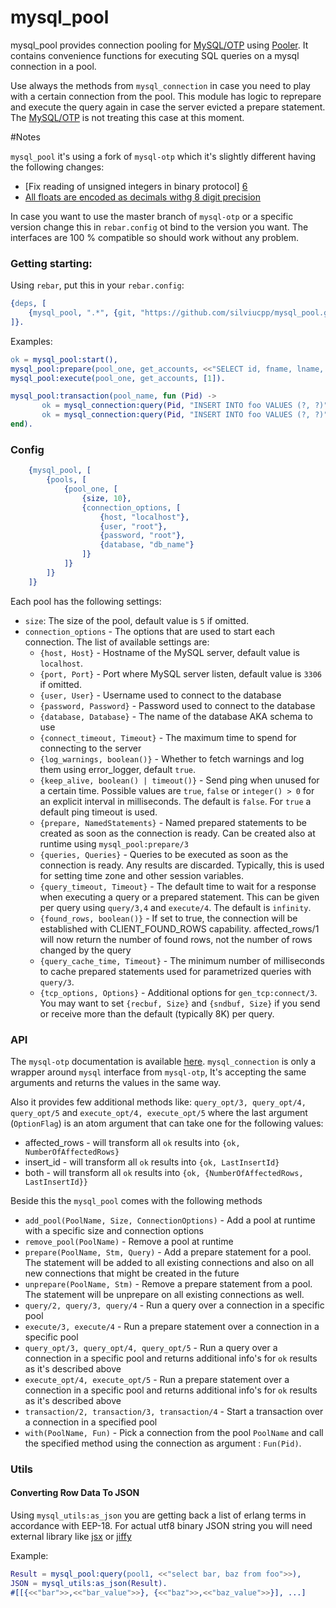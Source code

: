 # mysql_pool

mysql_pool provides connection pooling for [MySQL/OTP][1] using [Pooler][2]. It contains convenience functions for executing SQL queries on a mysql connection in a pool.  

Use always the methods from `mysql_connection` in case you need to play with a certain connection from the pool. This module has logic to reprepare and execute the query again in case the server evicted a prepare statement. The [MySQL/OTP][1] is not treating this case at this moment.   

#Notes
 
`mysql_pool` it's using a fork of `mysql-otp` which it's slightly different having the following changes:

- [Fix reading of unsigned integers in binary protocol] [6]
- [All floats are encoded as decimals withg 8 digit precision][7]
    
In case you want to use the master branch of `mysql-otp` or a specific version change this in `rebar.config` ot bind to the version you want.
The interfaces are 100 % compatible so should work without any problem.    

### Getting starting:

Using `rebar`, put this in your `rebar.config`:

```erlang
{deps, [
    {mysql_pool, ".*", {git, "https://github.com/silviucpp/mysql_pool.git", {tag, "1.1"}}}
]}.
```

Examples:


```erlang
ok = mysql_pool:start(),
mysql_pool:prepare(pool_one, get_accounts, <<"SELECT id, fname, lname, email FROM accounts WHERE id = ?">>).
mysql_pool:execute(pool_one, get_accounts, [1]).

mysql_pool:transaction(pool_name, fun (Pid) ->
       ok = mysql_connection:query(Pid, "INSERT INTO foo VALUES (?, ?)", [1, <<"banana">>]),
       ok = mysql_connection:query(Pid, "INSERT INTO foo VALUES (?, ?)", [2, <<"kiwi">>]) 
end).
```

### Config

```erlang
    {mysql_pool, [
        {pools, [
            {pool_one, [
                {size, 10},
                {connection_options, [
                    {host, "localhost"},
                    {user, "root"},
                    {password, "root"},
                    {database, "db_name"}
                ]}
            ]}
        ]}
    ]}
```

Each pool has the following settings:

- `size`: The size of the pool, default value is `5` if omitted.
- `connection_options` - The options that are used to start each connection. The list of available settings are:
    - `{host, Host}` - Hostname of the MySQL server, default value is `localhost`.
    - `{port, Port}` - Port where MySQL server listen, default value is `3306` if omitted.
    - `{user, User}` - Username used to connect to the database
    - `{password, Password}` - Password used to connect to the database
    - `{database, Database}` - The name of the database AKA schema to use
    - `{connect_timeout, Timeout}` - The maximum time to spend for connecting to the server
    - `{log_warnings, boolean()}` - Whether to fetch warnings and log them using error_logger, default `true`.
    - `{keep_alive, boolean() | timeout()}` - Send ping when unused for a certain time. Possible values are `true`, `false` or `integer() > 0` for an explicit interval in milliseconds. The default is `false`. For `true` a default ping timeout is used. 
    - `{prepare, NamedStatements}` - Named prepared statements to be created as soon as the connection is ready. Can be created also at runtime using `mysql_pool:prepare/3`
    - `{queries, Queries}` - Queries to be executed as soon as the connection is ready. Any results are discarded. Typically, this is used for setting time zone and other session variables.
    - `{query_timeout, Timeout}` - The default time to wait for a response when executing a query or a prepared statement. This can be given per query using `query/3,4` and `execute/4`. The default is `infinity`.
    - `{found_rows, boolean()}` - If set to true, the connection will be established with CLIENT_FOUND_ROWS capability. affected_rows/1 will now return the number of found rows, not the number of rows changed by the query
    - `{query_cache_time, Timeout}` - The minimum number of milliseconds to cache prepared statements used for parametrized queries with `query/3`.
    - `{tcp_options, Options}` - Additional options for `gen_tcp:connect/3`. You may want to set `{recbuf, Size}` and `{sndbuf, Size}` if you send or receive more than the default (typically 8K) per query.

### API

The `mysql-otp` documentation is available [here][3]. `mysql_connection` is only a wrapper around `mysql` interface from `mysql-otp`, It's accepting the same arguments and returns the values in the same way.

Also it provides few additional methods like: `query_opt/3, query_opt/4, query_opt/5` and `execute_opt/4, execute_opt/5` where the last argument (`OptionFlag`) is an atom argument that can take one for the following values:
- affected_rows - will transform all `ok` results into `{ok, NumberOfAffectedRows}`
- insert_id - will transform all `ok` results into `{ok, LastInsertId}`
- both - will transform all `ok` results into `{ok, {NumberOfAffectedRows, LastInsertId}}`

Beside this the `mysql_pool` comes with the following methods

- `add_pool(PoolName, Size, ConnectionOptions)` - Add a pool at runtime with a specific size and connection options
- `remove_pool(PoolName)` - Remove a pool at runtime
- `prepare(PoolName, Stm, Query)` - Add a prepare statement for a pool. The statement will be added to all existing connections and also on all new connections that might be created in the future
- `unprepare(PoolName, Stm)` - Remove a prepare statement from a pool. The statement will be unprepare on all existing connections as well.
- `query/2, query/3, query/4` - Run a query over a connection in a specific pool
- `execute/3, execute/4` - Run a prepare statement over a connection in a specific pool
- `query_opt/3, query_opt/4, query_opt/5` - Run a query over a connection in a specific pool and returns additional info's for `ok` results as it's described above
- `execute_opt/4, execute_opt/5` - Run a prepare statement over a connection in a specific pool and returns additional info's for `ok` results as it's described above
- `transaction/2, transaction/3, transaction/4` - Start a transaction over a connection in a specified pool
- `with(PoolName, Fun)` - Pick a connection from the pool `PoolName` and call the specified method using the connection as argument : `Fun(Pid)`.
 
### Utils

#### Converting Row Data To JSON

Using `mysql_utils:as_json` you are getting back a list of erlang terms in accordance with EEP-18. For actual utf8 binary JSON string you will need external library like [jsx][4] or [jiffy][5]

Example: 

```erl
Result = mysql_pool:query(pool1, <<"select bar, baz from foo">>),
JSON = mysql_utils:as_json(Result).
#[[{<<"bar">>,<<"bar_value">>}, {<<"baz">>,<<"baz_value">>}], ...]
```

[1]:https://github.com/mysql-otp/mysql-otp
[2]:https://github.com/seth/pooler
[3]:https://mysql-otp.github.io/mysql-otp/index.html
[4]:https://github.com/talentdeficit/jsx
[5]:https://github.com/davisp/jiffy
[6]:https://github.com/mysql-otp/mysql-otp/pull/58
[7]:https://github.com/mysql-otp/mysql-otp/issues/52